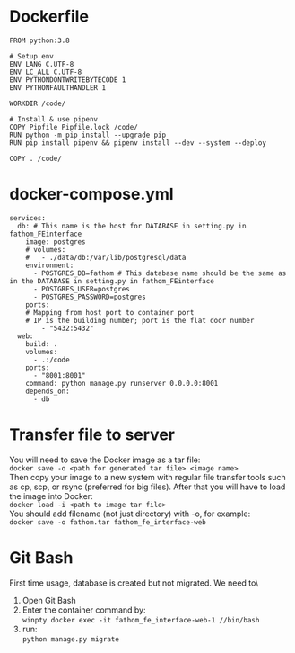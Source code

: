 # Dockerfile
```
FROM python:3.8

# Setup env
ENV LANG C.UTF-8
ENV LC_ALL C.UTF-8
ENV PYTHONDONTWRITEBYTECODE 1
ENV PYTHONFAULTHANDLER 1

WORKDIR /code/

# Install & use pipenv
COPY Pipfile Pipfile.lock /code/
RUN python -m pip install --upgrade pip
RUN pip install pipenv && pipenv install --dev --system --deploy

COPY . /code/
```
# docker-compose.yml
```
services:
  db: # This name is the host for DATABASE in setting.py in fathom_FEinterface
    image: postgres
    # volumes:
    #   - ./data/db:/var/lib/postgresql/data
    environment:
      - POSTGRES_DB=fathom # This database name should be the same as in the DATABASE in setting.py in fathom_FEinterface
      - POSTGRES_USER=postgres
      - POSTGRES_PASSWORD=postgres
    ports:
    # Mapping from host port to container port
    # IP is the building number; port is the flat door number
        - "5432:5432"
  web:
    build: .
    volumes:
      - .:/code
    ports:
      - "8001:8001"
    command: python manage.py runserver 0.0.0.0:8001
    depends_on:
      - db
```
# Transfer file to server
You will need to save the Docker image as a tar file:\
`docker save -o <path for generated tar file> <image name>`\
Then copy your image to a new system with regular file transfer tools such as cp, scp, or rsync (preferred for big files). After that you will have to load the image into Docker:\
`docker load -i <path to image tar file>`\
You should add filename (not just directory) with -o, for example:\
`docker save -o fathom.tar fathom_fe_interface-web`
# Git Bash
 First time usage, database is created but not migrated. We need to\
 1. Open Git Bash
 2. Enter the container command by:\
  `winpty docker exec -it fathom_fe_interface-web-1 //bin/bash`
 3. run:\
  `python manage.py migrate`

